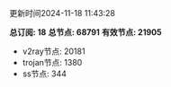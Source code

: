 更新时间2024-11-18 11:43:28

**总订阅: 18**
**总节点: 68791**
**有效节点: 21905**
- v2ray节点: 20181
- trojan节点: 1380
- ss节点: 344
